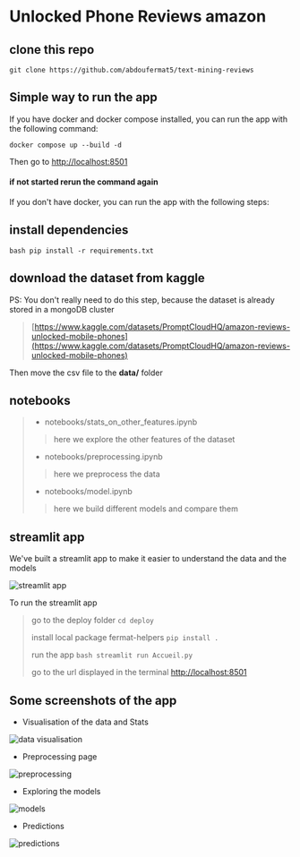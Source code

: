 # Unlocked Phone Reviews amazon

## clone this repo

```git clone https://github.com/abdoufermat5/text-mining-reviews ```

## Simple way to run the app
If you have docker and docker compose installed, 
you can run the app with the following command:

```docker compose up --build -d```

Then go to [http://localhost:8501](http://localhost:8501)

#### if not started rerun the command again

If you don't have docker, you can run the app with the following steps:

## install dependencies

```bash pip install -r requirements.txt ```

## download the dataset from kaggle

PS: You don't really need to do this step, because the dataset is already stored in a mongoDB cluster

> [https://www.kaggle.com/datasets/PromptCloudHQ/amazon-reviews-unlocked-mobile-phones](https://www.kaggle.com/datasets/PromptCloudHQ/amazon-reviews-unlocked-mobile-phones)

Then move the csv file to the **data/** folder

## notebooks

>- notebooks/stats_on_other_features.ipynb
> > here we explore the other features of the dataset
> 
>- notebooks/preprocessing.ipynb
> >here we preprocess the data
> 
>- notebooks/model.ipynb
> > here we build different models and compare them

## streamlit app

We've built a streamlit app to make it easier to understand the data and the models

![streamlit app](./data/assets/home-page.png)

To run the streamlit app

> go to the deploy folder
> ```cd deploy ```
> 
> install local package fermat-helpers
> ```pip install . ```
> 
> run the app
> ```bash streamlit run Accueil.py ```
> 
> go to the url displayed in the terminal
> [http://localhost:8501](http://localhost:8501)


## Some screenshots of the app

- Visualisation of the data and Stats

![data visualisation](./data/assets/visualisation.png)

- Preprocessing page

![preprocessing](./data/assets/preprocessing-page.png)

- Exploring the models

![models](./data/assets/models.png)

- Predictions

![predictions](./data/assets/predict.png)
